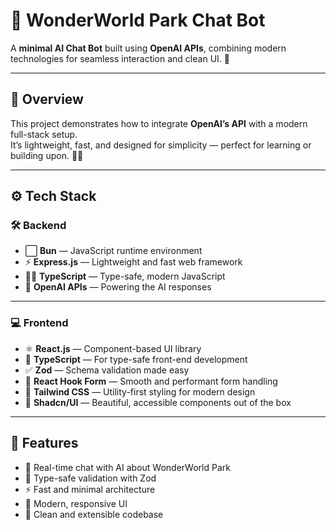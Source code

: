 # 🤖 WonderWorld Park Chat Bot

A **minimal AI Chat Bot** built using **OpenAI APIs**, combining modern technologies for seamless interaction and clean UI. 🚀

---

## 🧠 Overview

This project demonstrates how to integrate **OpenAI’s API** with a modern full-stack setup.  
It’s lightweight, fast, and designed for simplicity — perfect for learning or building upon. 💬✨

---

## ⚙️ Tech Stack

### 🛠️ Backend

- ⬜️ **Bun** — JavaScript runtime environment
- ⚡ **Express.js** — Lightweight and fast web framework
- 🧑‍💻 **TypeScript** — Type-safe, modern JavaScript
- 🧬 **OpenAI APIs** — Powering the AI responses

---

### 💻 Frontend

- ⚛️ **React.js** — Component-based UI library
- 🧠 **TypeScript** — For type-safe front-end development
- ✅ **Zod** — Schema validation made easy
- 🧾 **React Hook Form** — Smooth and performant form handling
- 🎨 **Tailwind CSS** — Utility-first styling for modern design
- 💅 **Shadcn/UI** — Beautiful, accessible components out of the box

---

## 🚀 Features

- 💬 Real-time chat with AI about WonderWorld Park
- 🧠 Type-safe validation with Zod
- ⚡ Fast and minimal architecture
- 🎨 Modern, responsive UI
- 🧩 Clean and extensible codebase
